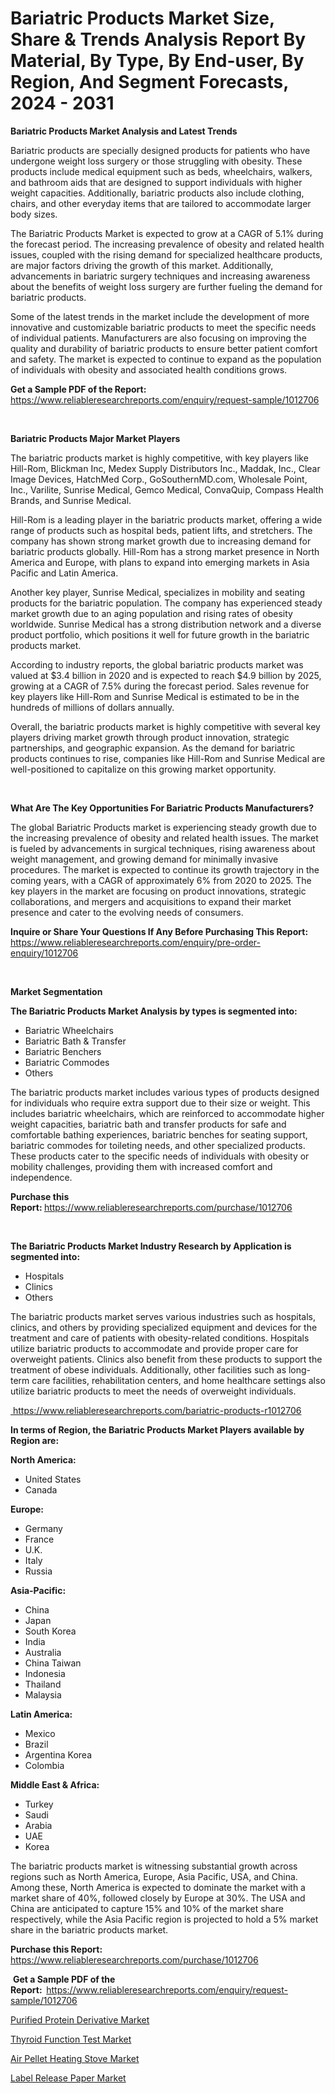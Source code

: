 <p><h1>Bariatric Products Market Size, Share & Trends Analysis Report By Material, By Type, By End-user, By Region, And Segment Forecasts, 2024 - 2031</h1></p><p><strong>Bariatric Products Market Analysis and Latest Trends</strong></p>
<p><p>Bariatric products are specially designed products for patients who have undergone weight loss surgery or those struggling with obesity. These products include medical equipment such as beds, wheelchairs, walkers, and bathroom aids that are designed to support individuals with higher weight capacities. Additionally, bariatric products also include clothing, chairs, and other everyday items that are tailored to accommodate larger body sizes.</p><p>The Bariatric Products Market is expected to grow at a CAGR of 5.1% during the forecast period. The increasing prevalence of obesity and related health issues, coupled with the rising demand for specialized healthcare products, are major factors driving the growth of this market. Additionally, advancements in bariatric surgery techniques and increasing awareness about the benefits of weight loss surgery are further fueling the demand for bariatric products.</p><p>Some of the latest trends in the market include the development of more innovative and customizable bariatric products to meet the specific needs of individual patients. Manufacturers are also focusing on improving the quality and durability of bariatric products to ensure better patient comfort and safety. The market is expected to continue to expand as the population of individuals with obesity and associated health conditions grows.</p></p>
<p><strong>Get a Sample PDF of the Report:&nbsp;</strong> <a href="https://www.reliableresearchreports.com/enquiry/request-sample/1012706">https://www.reliableresearchreports.com/enquiry/request-sample/1012706</a></p>
<p>&nbsp;</p>
<p><strong>Bariatric Products Major Market Players</strong></p>
<p><p>The bariatric products market is highly competitive, with key players like Hill-Rom, Blickman Inc, Medex Supply Distributors Inc., Maddak, Inc., Clear Image Devices, HatchMed Corp., GoSouthernMD.com, Wholesale Point, Inc., Varilite, Sunrise Medical, Gemco Medical, ConvaQuip, Compass Health Brands, and Sunrise Medical. </p><p>Hill-Rom is a leading player in the bariatric products market, offering a wide range of products such as hospital beds, patient lifts, and stretchers. The company has shown strong market growth due to increasing demand for bariatric products globally. Hill-Rom has a strong market presence in North America and Europe, with plans to expand into emerging markets in Asia Pacific and Latin America.</p><p>Another key player, Sunrise Medical, specializes in mobility and seating products for the bariatric population. The company has experienced steady market growth due to an aging population and rising rates of obesity worldwide. Sunrise Medical has a strong distribution network and a diverse product portfolio, which positions it well for future growth in the bariatric products market.</p><p>According to industry reports, the global bariatric products market was valued at $3.4 billion in 2020 and is expected to reach $4.9 billion by 2025, growing at a CAGR of 7.5% during the forecast period. Sales revenue for key players like Hill-Rom and Sunrise Medical is estimated to be in the hundreds of millions of dollars annually.</p><p>Overall, the bariatric products market is highly competitive with several key players driving market growth through product innovation, strategic partnerships, and geographic expansion. As the demand for bariatric products continues to rise, companies like Hill-Rom and Sunrise Medical are well-positioned to capitalize on this growing market opportunity.</p></p>
<p>&nbsp;</p>
<p><strong>What Are The Key Opportunities For Bariatric Products Manufacturers?</strong></p>
<p><p>The global Bariatric Products market is experiencing steady growth due to the increasing prevalence of obesity and related health issues. The market is fueled by advancements in surgical techniques, rising awareness about weight management, and growing demand for minimally invasive procedures. The market is expected to continue its growth trajectory in the coming years, with a CAGR of approximately 6% from 2020 to 2025. The key players in the market are focusing on product innovations, strategic collaborations, and mergers and acquisitions to expand their market presence and cater to the evolving needs of consumers.</p></p>
<p><strong>Inquire or Share Your Questions If Any Before Purchasing This Report:</strong> <a href="https://www.reliableresearchreports.com/enquiry/pre-order-enquiry/1012706">https://www.reliableresearchreports.com/enquiry/pre-order-enquiry/1012706</a></p>
<p>&nbsp;</p>
<p><strong>Market Segmentation</strong></p>
<p><strong>The Bariatric Products Market Analysis by types is segmented into:</strong></p>
<p><ul><li>Bariatric Wheelchairs</li><li>Bariatric Bath & Transfer</li><li>Bariatric Benchers</li><li>Bariatric Commodes</li><li>Others</li></ul></p>
<p><p>The bariatric products market includes various types of products designed for individuals who require extra support due to their size or weight. This includes bariatric wheelchairs, which are reinforced to accommodate higher weight capacities, bariatric bath and transfer products for safe and comfortable bathing experiences, bariatric benches for seating support, bariatric commodes for toileting needs, and other specialized products. These products cater to the specific needs of individuals with obesity or mobility challenges, providing them with increased comfort and independence.</p></p>
<p><strong>Purchase this Report:&nbsp;</strong><a href="https://www.reliableresearchreports.com/purchase/1012706">https://www.reliableresearchreports.com/purchase/1012706</a></p>
<p>&nbsp;</p>
<p><strong>The Bariatric Products Market Industry Research by Application is segmented into:</strong></p>
<p><ul><li>Hospitals</li><li>Clinics</li><li>Others</li></ul></p>
<p><p>The bariatric products market serves various industries such as hospitals, clinics, and others by providing specialized equipment and devices for the treatment and care of patients with obesity-related conditions. Hospitals utilize bariatric products to accommodate and provide proper care for overweight patients. Clinics also benefit from these products to support the treatment of obese individuals. Additionally, other facilities such as long-term care facilities, rehabilitation centers, and home healthcare settings also utilize bariatric products to meet the needs of overweight individuals.</p></p>
<p><a href="https://www.reliableresearchreports.com/bariatric-products-r1012706">&nbsp;https://www.reliableresearchreports.com/bariatric-products-r1012706</a></p>
<p><strong>In terms of Region, the Bariatric Products Market Players available by Region are:</strong></p>
<p>
    <p> <strong> North America: </strong>
        <ul>
            <li>United States</li>
            <li>Canada</li>
        </ul>
        </p> 
    <p> <strong> Europe: </strong>
        <ul>
            <li>Germany</li>
            <li>France</li>
            <li>U.K.</li>
            <li>Italy</li>
            <li>Russia</li>
        </ul>
        </p> 
    <p> <strong> Asia-Pacific: </strong>
        <ul>
            <li>China</li>
            <li>Japan</li>
            <li>South Korea</li>
            <li>India</li>
            <li>Australia</li>
            <li>China Taiwan</li>
            <li>Indonesia</li>
            <li>Thailand</li>
            <li>Malaysia</li>
        </ul>
        </p> 
    <p> <strong> Latin America: </strong>
        <ul>
            <li>Mexico</li>
            <li>Brazil</li>
            <li>Argentina Korea</li>
            <li>Colombia</li>
        </ul>
        </p> 
    <p> <strong> Middle East & Africa: </strong>
        <ul>
            <li>Turkey</li>
            <li>Saudi</li>
            <li>Arabia</li>
            <li>UAE</li>
            <li>Korea</li>
        </ul>
    </p>
    </p>
<p><p>The bariatric products market is witnessing substantial growth across regions such as North America, Europe, Asia Pacific, USA, and China. Among these, North America is expected to dominate the market with a market share of 40%, followed closely by Europe at 30%. The USA and China are anticipated to capture 15% and 10% of the market share respectively, while the Asia Pacific region is projected to hold a 5% market share in the bariatric products market.</p></p>
<p><strong>Purchase this Report: </strong><a href="https://www.reliableresearchreports.com/purchase/1012706">https://www.reliableresearchreports.com/purchase/1012706</a></p>
<p>&nbsp;<strong>Get a Sample PDF of the Report:&nbsp;&nbsp;</strong><a href="https://www.reliableresearchreports.com/enquiry/request-sample/1012706">https://www.reliableresearchreports.com/enquiry/request-sample/1012706</a></p>
<p><strong></strong></p>
<p><p><a href="https://github.com/Airanohannonzb68e5pb53oc1/Market-Research-Report-List-3/blob/main/purified-protein-derivative-market.md">Purified Protein Derivative Market</a></p><p><a href="https://github.com/fiixsa/Market-Research-Report-List-3/blob/main/thyroid-function-test-market.md">Thyroid Function Test Market</a></p><p><a href="https://www.linkedin.com/pulse/global-air-pellet-heating-stove-market-size-trends-analysis-nadwf?trackingId=cVw8mssOSJ8QbhWWP7HjXA%3D%3D">Air Pellet Heating Stove Market</a></p><p><a href="https://www.linkedin.com/pulse/evaluating-global-label-release-paper-market-trends-growth-n9sdf?trackingId=OruYq2OPKTIB%2BzawkVxMIQ%3D%3D">Label Release Paper Market</a></p></p>
